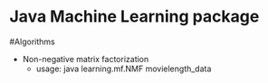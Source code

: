 Java Machine Learning package
========

#Algorithms

  * Non-negative matrix factorization
     * usage: java learning.mf.NMF movielength_data
